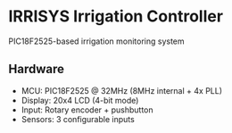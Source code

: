 # IRRISYS Irrigation Controller

PIC18F2525-based irrigation monitoring system

## Hardware
- MCU: PIC18F2525 @ 32MHz (8MHz internal + 4x PLL)
- Display: 20x4 LCD (4-bit mode)
- Input: Rotary encoder + pushbutton
- Sensors: 3 configurable inputs